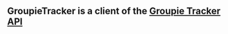 ## GroupieTracker is a client of the [Groupie Tracker API](https://groupietrackers.herokuapp.com/api)
